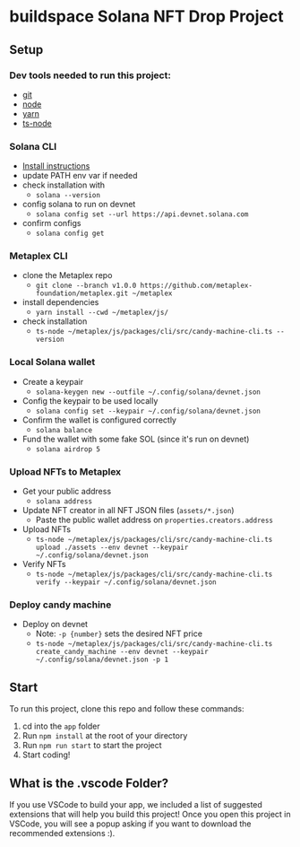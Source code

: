 # buildspace Solana NFT Drop Project

## Setup

### Dev tools needed to run this project:

- [git](https://git-scm.com/book/en/v2/Getting-Started-Installing-Git)
- [node](https://nodejs.org/en/download/)
- [yarn](https://classic.yarnpkg.com/lang/en/docs/install/#windows-stable)
- [ts-node](https://www.npmjs.com/package/ts-node#installation)

### Solana CLI

- [Install instructions](https://docs.solana.com/cli/install-solana-cli-tools#use-solanas-install-tool)
- update PATH env var if needed
- check installation with
  - `solana --version`
- config solana to run on devnet
  - `solana config set --url https://api.devnet.solana.com`
- confirm configs
  - `solana config get`

### Metaplex CLI

- clone the Metaplex repo
  - `git clone --branch v1.0.0 https://github.com/metaplex-foundation/metaplex.git ~/metaplex`
- install dependencies
  - `yarn install --cwd ~/metaplex/js/`
- check installation
  - `ts-node ~/metaplex/js/packages/cli/src/candy-machine-cli.ts --version`

### Local Solana wallet

- Create a keypair
  - `solana-keygen new --outfile ~/.config/solana/devnet.json`
- Config the keypair to be used locally
  - `solana config set --keypair ~/.config/solana/devnet.json`
- Confirm the wallet is configured correctly
  - `solana balance`
- Fund the wallet with some fake SOL (since it's run on devnet)
  - `solana airdrop 5`

### Upload NFTs to Metaplex

- Get your public address
  - `solana address`
- Update NFT creator in all NFT JSON files (`assets/*.json`)
  - Paste the public wallet address on `properties.creators.address`
- Upload NFTs
  - `ts-node ~/metaplex/js/packages/cli/src/candy-machine-cli.ts upload ./assets --env devnet --keypair ~/.config/solana/devnet.json`
- Verify NFTs
  - `ts-node ~/metaplex/js/packages/cli/src/candy-machine-cli.ts verify --keypair ~/.config/solana/devnet.json`

### Deploy candy machine

- Deploy on devnet
  - Note: `-p {number}` sets the desired NFT price
  - `ts-node ~/metaplex/js/packages/cli/src/candy-machine-cli.ts create_candy_machine --env devnet --keypair ~/.config/solana/devnet.json -p 1`

## Start

To run this project, clone this repo and follow these commands:

1. cd into the `app` folder
2. Run `npm install` at the root of your directory
3. Run `npm run start` to start the project
4. Start coding!

## What is the .vscode Folder?

If you use VSCode to build your app, we included a list of suggested extensions that will help you build this project! Once you open this project in VSCode, you will see a popup asking if you want to download the recommended extensions :).
